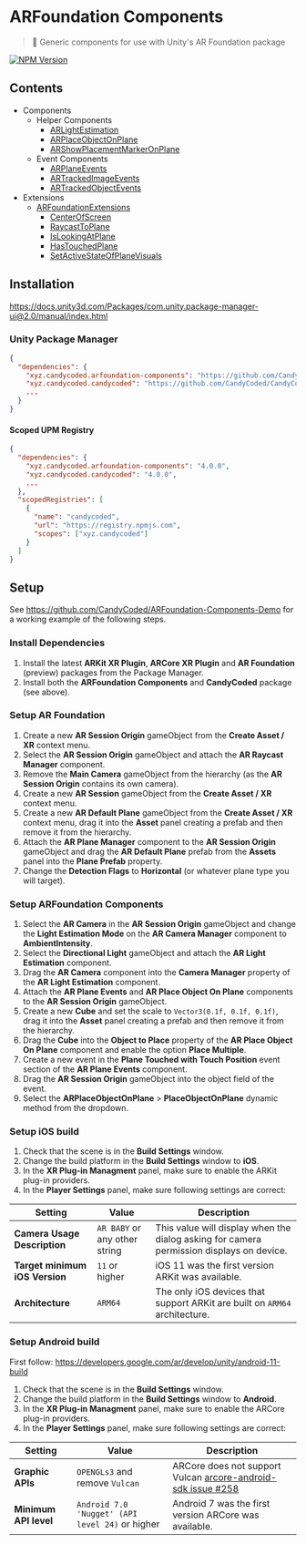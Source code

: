 # ARFoundation Components

> 📱 Generic components for use with Unity's AR Foundation package

[![NPM Version](http://img.shields.io/npm/v/xyz.candycoded.arfoundation-components.svg?style=flat)](https://www.npmjs.org/package/xyz.candycoded.arfoundation-components)

## Contents

- Components
  - Helper Components
    - [ARLightEstimation](Documentation/ARLightEstimation.md)
    - [ARPlaceObjectOnPlane](Documentation/ARPlaceObjectOnPlane.md)
    - [ARShowPlacementMarkerOnPlane](Documentation/ARShowPlacementMarkerOnPlane.md)
  - Event Components
    - [ARPlaneEvents](Documentation/ARPlaneEvents.md)
    - [ARTrackedImageEvents](Documentation/ARTrackedImageEvents.md)
    - [ARTrackedObjectEvents](Documentation/ARTrackedObjectEvents.md)
- Extensions
  - [ARFoundationExtensions](Documentation/ARFoundationExtensions.md)
    - [CenterOfScreen](Documentation/ARFoundationExtensions.md#centerofscreen)
    - [RaycastToPlane](Documentation/ARFoundationExtensions.md#raycasttoplane)
    - [IsLookingAtPlane](Documentation/ARFoundationExtensions.md#islookingatplane)
    - [HasTouchedPlane](Documentation/ARFoundationExtensions.md#hastouchedplane)
    - [SetActiveStateOfPlaneVisuals](Documentation/ARFoundationExtensions.md#setactivestateofplanevisuals)

## Installation

<https://docs.unity3d.com/Packages/com.unity.package-manager-ui@2.0/manual/index.html>

### Unity Package Manager

```json
{
  "dependencies": {
    "xyz.candycoded.arfoundation-components": "https://github.com/CandyCoded/ARFoundation-Components.git#v4.0.0",
    "xyz.candycoded.candycoded": "https://github.com/CandyCoded/CandyCoded.git#v4.0.0",
    ...
  }
}
```

#### Scoped UPM Registry

```json
{
  "dependencies": {
    "xyz.candycoded.arfoundation-components": "4.0.0",
    "xyz.candycoded.candycoded": "4.0.0",
    ...
  },
  "scopedRegistries": [
    {
      "name": "candycoded",
      "url": "https://registry.npmjs.com",
      "scopes": ["xyz.candycoded"]
    }
  ]
}
```

## Setup

See <https://github.com/CandyCoded/ARFoundation-Components-Demo> for a working example of the following steps.

### Install Dependencies

1. Install the latest **ARKit XR Plugin**, **ARCore XR Plugin** and **AR Foundation** (preview) packages from the Package Manager.
2. Install both the **ARFoundation Components** and **CandyCoded** package (see above).

### Setup AR Foundation

1. Create a new **AR Session Origin** gameObject from the **Create Asset / XR** context menu.
1. Select the **AR Session Origin** gameObject and attach the **AR Raycast Manager** component.
1. Remove the **Main Camera** gameObject from the hierarchy (as the **AR Session Origin** contains its own camera).
1. Create a new **AR Session** gameObject from the **Create Asset / XR** context menu.
1. Create a new **AR Default Plane** gameObject from the **Create Asset / XR** context menu, drag it into the **Asset** panel creating a prefab and then remove it from the hierarchy.
1. Attach the **AR Plane Manager** component to the **AR Session Origin** gameObject and drag the **AR Default Plane** prefab from the **Assets** panel into the **Plane Prefab** property.
1. Change the **Detection Flags** to **Horizontal** (or whatever plane type you will target).

### Setup ARFoundation Components

1. Select the **AR Camera** in the **AR Session Origin** gameObject and change the **Light Estimation Mode** on the **AR Camera Manager** component to **AmbientIntensity**.
1. Select the **Directional Light** gameObject and attach the **AR Light Estimation** component.
1. Drag the **AR Camera** component into the **Camera Manager** property of the **AR Light Estimation** component.
1. Attach the **AR Plane Events** and **AR Place Object On Plane** components to the **AR Session Origin** gameObject.
1. Create a new **Cube** and set the scale to `Vector3(0.1f, 0.1f, 0.1f)`, drag it into the **Asset** panel creating a prefab and then remove it from the hierarchy.
1. Drag the **Cube** into the **Object to Place** property of the **AR Place Object On Plane** component and enable the option **Place Multiple**.
1. Create a new event in the **Plane Touched with Touch Position** event section of the **AR Plane Events** component.
1. Drag the **AR Session Origin** gameObject into the object field of the event.
1. Select the **ARPlaceObjectOnPlane** > **PlaceObjectOnPlane** dynamic method from the dropdown.

### Setup iOS build

1. Check that the scene is in the **Build Settings** window.
1. Change the build platform in the **Build Settings** window to **iOS**.
1. In the **XR Plug-in Managment** panel, make sure to enable the ARKit plug-in providers.
1. In the **Player Settings** panel, make sure following settings are correct:

| Setting                        | Value                         | Description                                                                              |
| ------------------------------ | ----------------------------- | ---------------------------------------------------------------------------------------- |
| **Camera Usage Description**   | `AR BABY` or any other string | This value will display when the dialog asking for camera permission displays on device. |
| **Target minimum iOS Version** | `11` or higher                | iOS 11 was the first version ARKit was available.                                        |
| **Architecture**               | `ARM64`                       | The only iOS devices that support ARKit are built on `ARM64` architecture.               |

### Setup Android build

First follow: <https://developers.google.com/ar/develop/unity/android-11-build>

1. Check that the scene is in the **Build Settings** window.
1. Change the build platform in the **Build Settings** window to **Android**.
1. In the **XR Plug-in Managment** panel, make sure to enable the ARCore plug-in providers.
1. In the **Player Settings** panel, make sure following settings are correct:

| Setting               | Value                                           | Description                                                                                                                |
| --------------------- | ----------------------------------------------- | -------------------------------------------------------------------------------------------------------------------------- |
| **Graphic APIs**      | `OPENGLs3` and remove `Vulcan`                  | ARCore does not support Vulcan [arcore-android-sdk issue #258](https://github.com/google-ar/arcore-android-sdk/issues/258) |
| **Minimum API level** | `Android 7.0 'Nugget' (API level 24)` or higher | Android 7 was the first version ARCore was available.                                                                      |
